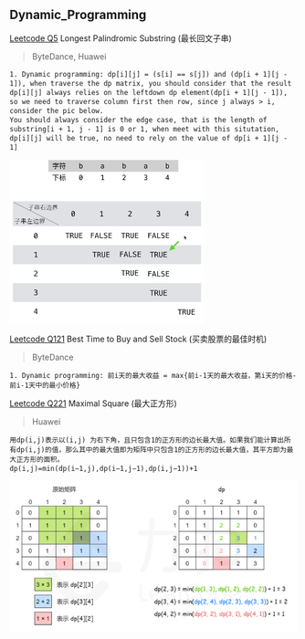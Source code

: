 ## Dynamic_Programming
[Leetcode Q5](java_src/5.最长回文子串.java) Longest Palindromic Substring (最长回文子串) 
> ByteDance, Huawei
```
1. Dynamic programming: dp[i][j] = (s[i] == s[j]) and (dp[i + 1][j - 1]), when traverse the dp matrix, you should consider that the result dp[i][j] always relies on the leftdown dp element(dp[i + 1][j - 1]), so we need to traverse column first then row, since j always > i, consider the pic below.
You should always consider the edge case, that is the length of substring[i + 1, j - 1] is 0 or 1, when meet with this situtation, dp[i][j] will be true, no need to rely on the value of dp[i + 1][j - 1]

```
![Alt text](pic/q5.png)

[Leetcode Q121](java_src/121.买卖股票的最佳时机.java) Best Time to Buy and Sell Stock (买卖股票的最佳时机) 
> ByteDance
```
1. Dynamic programming: 前i天的最大收益 = max{前i-1天的最大收益，第i天的价格-前i-1天中的最小价格}

```

[Leetcode Q221](java_src/221.最大正方形.java) Maximal Square (最大正方形)
> Huawei
```
用dp(i,j)表示以(i,j) 为右下角，且只包含1的正方形的边长最大值。如果我们能计算出所有dp(i,j)的值，那么其中的最大值即为矩阵中只包含1的正方形的边长最大值，其平方即为最大正方形的面积。
dp(i,j)=min(dp(i−1,j),dp(i−1,j−1),dp(i,j−1))+1
```
![](pic/221.png)